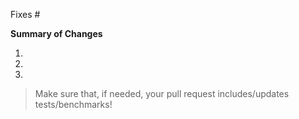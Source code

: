 Fixes #

**Summary of Changes**

1.
2. 
3.

> Make sure that, if needed, your pull request includes/updates tests/benchmarks!
